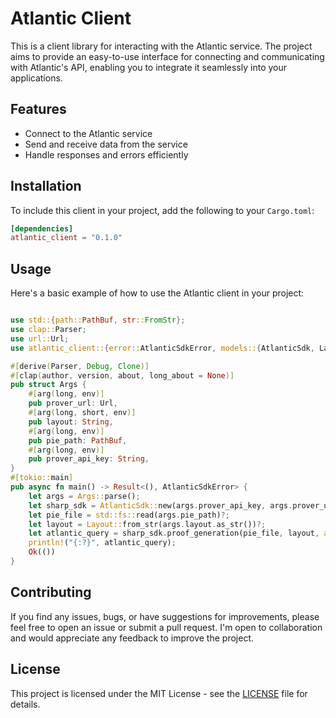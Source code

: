 # Atlantic Client

This is a client library for interacting with the Atlantic service. The project aims to provide an easy-to-use interface for connecting and communicating with Atlantic's API, enabling you to integrate it seamlessly into your applications.

## Features

- Connect to the Atlantic service
- Send and receive data from the service
- Handle responses and errors efficiently

## Installation

To include this client in your project, add the following to your `Cargo.toml`:


```toml
[dependencies]
atlantic_client = "0.1.0"
```

## Usage

Here's a basic example of how to use the Atlantic client in your project:

```rust

use std::{path::PathBuf, str::FromStr};
use clap::Parser;
use url::Url;
use atlantic_client::{error::AtlanticSdkError, models::{AtlanticSdk, Layout}};

#[derive(Parser, Debug, Clone)]
#[clap(author, version, about, long_about = None)]
pub struct Args {
    #[arg(long, env)]
    pub prover_url: Url,
    #[arg(long, short, env)]
    pub layout: String,
    #[arg(long, env)]
    pub pie_path: PathBuf,
    #[arg(long, env)]
    pub prover_api_key: String,
}
#[tokio::main]
pub async fn main() -> Result<(), AtlanticSdkError> {
    let args = Args::parse();
    let sharp_sdk = AtlanticSdk::new(args.prover_api_key, args.prover_url)?;
    let pie_file = std::fs::read(args.pie_path)?;
    let layout = Layout::from_str(args.layout.as_str())?;
    let atlantic_query = sharp_sdk.proof_generation(pie_file, layout, atlantic_client::models::ProverVersion::Starkware).await?;
    println!("{:?}", atlantic_query);
    Ok(())
}
```

## Contributing

If you find any issues, bugs, or have suggestions for improvements, please feel free to open an issue or submit a pull request. I'm open to collaboration and would appreciate any feedback to improve the project.

## License

This project is licensed under the MIT License - see the [LICENSE](LICENSE) file for details.

```